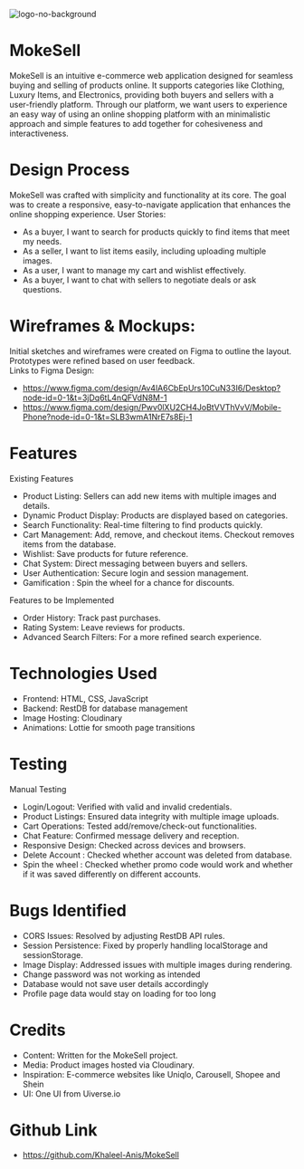 
![logo-no-background](https://github.com/user-attachments/assets/2fbd8391-22ff-44a3-8ba2-953671213cb0) <br>

# MokeSell
MokeSell is an intuitive e-commerce web application designed for seamless buying and selling of products online. It supports categories like Clothing, Luxury Items, and Electronics, providing both buyers and sellers with a user-friendly platform. Through our platform, we want users to experience an easy way of using an online shopping platform with an minimalistic approach and simple features to add together for cohesiveness and interactiveness.

# Design Process
MokeSell was crafted with simplicity and functionality at its core. The goal was to create a responsive, easy-to-navigate application that enhances the online shopping experience.
User Stories:
- As a buyer, I want to search for products quickly to find items that meet my needs.
- As a seller, I want to list items easily, including uploading multiple images.
- As a user, I want to manage my cart and wishlist effectively.
- As a buyer, I want to chat with sellers to negotiate deals or ask questions.

# Wireframes & Mockups:
Initial sketches and wireframes were created on Figma to outline the layout.
Prototypes were refined based on user feedback. <br>
Links to Figma Design:
- https://www.figma.com/design/Av4lA6CbEpUrs10CuN33I6/Desktop?node-id=0-1&t=3jDq6tL4nQFVdN8M-1
- https://www.figma.com/design/Pwv0lXU2CH4JoBtVVThVvV/Mobile-Phone?node-id=0-1&t=SLB3wmA1NrE7s8Ej-1

# Features
Existing Features
- Product Listing: Sellers can add new items with multiple images and details.
- Dynamic Product Display: Products are displayed based on categories.
- Search Functionality: Real-time filtering to find products quickly.
- Cart Management: Add, remove, and checkout items. Checkout removes items from the database.
- Wishlist: Save products for future reference.
- Chat System: Direct messaging between buyers and sellers.
- User Authentication: Secure login and session management.
- Gamification : Spin the wheel for a chance for discounts.

Features to be Implemented
- Order History: Track past purchases.
- Rating System: Leave reviews for products.
- Advanced Search Filters: For a more refined search experience.

# Technologies Used
- Frontend: HTML, CSS, JavaScript
- Backend: RestDB for database management
- Image Hosting: Cloudinary
- Animations: Lottie for smooth page transitions

# Testing
Manual Testing
- Login/Logout: Verified with valid and invalid credentials.
- Product Listings: Ensured data integrity with multiple image uploads.
- Cart Operations: Tested add/remove/check-out functionalities.
- Chat Feature: Confirmed message delivery and reception.
- Responsive Design: Checked across devices and browsers.
- Delete Account : Checked whether account was deleted from database.            
- Spin the wheel : Checked whether promo code would work and whether if it was saved differently on different accounts.

# Bugs Identified
- CORS Issues: Resolved by adjusting RestDB API rules.
- Session Persistence: Fixed by properly handling localStorage and sessionStorage.
- Image Display: Addressed issues with multiple images during rendering.
- Change password was not working as intended
- Database would not save user details accordingly
- Profile page data would stay on loading for too long

# Credits
- Content: Written for the MokeSell project.
- Media: Product images hosted via Cloudinary.
- Inspiration: E-commerce websites like Uniqlo, Carousell, Shopee and Shein
- UI: One UI from Uiverse.io

# Github Link
- https://github.com/Khaleel-Anis/MokeSell
